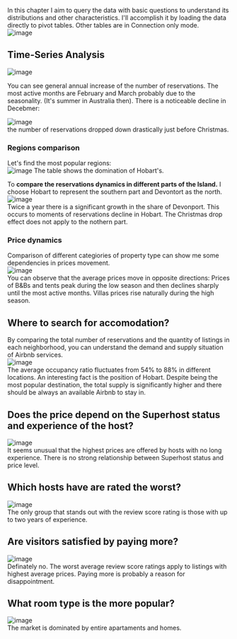 In this chapter I aim to query the data with basic questions to understand its distributions and other characteristics. I'll accomplish it by loading the data directly to pivot tables. Other tables are in Connection only mode.   
![image](https://github.com/jakubgrunwald/Inside-Airbnb-Data-Analysis-in-Excel-PQ/assets/159199366/4dd94025-4578-42c7-982f-173a4cc19056)  

## Time-Series Analysis

  ![image](https://github.com/jakubgrunwald/Inside-Airbnb-Data-Analysis-in-Excel-PQ/assets/159199366/fdad2e42-4190-4d76-ad90-94de090ef0df)  
  
You can see general annual increase of the number of reservations. The most active months are February and March probably due to the seasonality. (It's summer in Australia then). There is a noticeable decline in Decebmer:  

![image](https://github.com/jakubgrunwald/Inside-Airbnb-Data-Analysis-in-Excel-PQ/assets/159199366/14fcd4a3-d0dc-4334-9d84-fbf9f41cfe12)  
the number of reservations dropped down drastically just before Christmas.   

### Regions comparison
Let's find the most popular regions:  
![image](https://github.com/jakubgrunwald/Inside-Airbnb-Data-Analysis-in-Excel-PQ/assets/159199366/e10a5cc4-650c-4cfb-9394-09e1f376a592)
The table shows the domination of Hobart's.  

To **compare the reservations dynamics in different parts of the Island.** I choose Hobart to represent the southern part and Devontort as the north.   
![image](https://github.com/jakubgrunwald/Inside-Airbnb-Data-Analysis-in-Excel-PQ/assets/159199366/2a0ab51c-e853-4d61-ac3f-5206e9ab31e2)  
Twice a year there is a significant growth in the share of Devonport. This occurs to moments of reservations decline in Hobart. The Christmas drop effect does not apply to the nothern part.  

### Price dynamics  
Comparison of different categiories of property type can show me some dependencies in prices movement.  
![image](https://github.com/jakubgrunwald/Inside-Airbnb-Data-Analysis-in-Excel-PQ/assets/159199366/89a1a693-c82c-4c17-9299-2d5ecfa4e570)  
You can observe that the average prices move in opposite directions: Prices of B&Bs and tents peak during the low season and then declines sharply until the most active months. Villas prices rise naturally during the high season.  

## Where to search for accomodation?  
By comparing the total number of reservations and the quantity of listings in each neighborhood, you can understand the demand and supply situation of Airbnb services.  
![image](https://github.com/jakubgrunwald/Inside-Airbnb-Data-Analysis-in-Excel-PQ/assets/159199366/e47876ae-e58c-446e-9ea9-7a8377d4ed54)  
The average occupancy ratio fluctuates from  54% to 88% in different locations. An interesting fact is the position of Hobart. Despite being the most popular destination, the total supply is significantly higher and there should be always an available Airbnb to stay in.  

## Does the price depend on the Superhost status and experience of the host?  
![image](https://github.com/jakubgrunwald/Inside-Airbnb-Data-Analysis-in-Excel-PQ/assets/159199366/f11cf8a3-6a7e-4b46-a8ba-a6b46d597122)  
It seems unusual that the highest prices are offered by hosts with no long experience. There is no strong relationship between Superhost status and price level.  

## Which hosts have are rated the worst?  
![image](https://github.com/jakubgrunwald/Inside-Airbnb-Data-Analysis-in-Excel-PQ/assets/159199366/34428610-5a3d-4095-9826-b1e1715851d6)  
The only group that stands out with the review score rating is those with up to two years of experience.  

## Are visitors satisfied by paying more?  
![image](https://github.com/jakubgrunwald/Inside-Airbnb-Data-Analysis-in-Excel-PQ/assets/159199366/5319cc8d-8309-49a4-aca2-c0b376b6129c)  
Definately no. The worst average review score ratings apply to listings with highest average prices. Paying more is probably a reason for disappointment.  

## What room type is the more popular?  
![image](https://github.com/jakubgrunwald/Inside-Airbnb-Data-Analysis-in-Excel-PQ/assets/159199366/bb71b6cc-c043-45bf-afb1-4aa6fddefd28)  
The market is dominated by entire apartaments and homes. 























